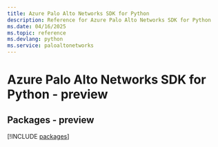 ```yaml
---
title: Azure Palo Alto Networks SDK for Python
description: Reference for Azure Palo Alto Networks SDK for Python
ms.date: 04/16/2025
ms.topic: reference
ms.devlang: python
ms.service: paloaltonetworks
---
```

# Azure Palo Alto Networks SDK for Python - preview
## Packages - preview
[!INCLUDE [packages](palo-alto-networks-index.md)]